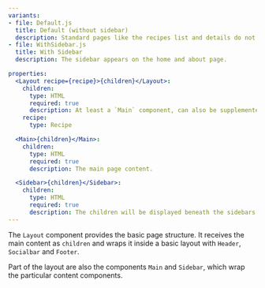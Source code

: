 ```yaml
---
variants:
- file: Default.js
  title: Default (without sidebar)
  description: Standard pages like the recipes list and details do not feature a sidebar.
- file: WithSidebar.js
  title: With Sidebar
  description: The sidebar appears on the home and about page.

properties:
  <Layout recipe={recipe}>{children}</Layout>:
    children:
      type: HTML
      required: true
      description: At least a `Main` component, can also be supplemented with an optional `Sidebar` component.
    recipe:
      type: Recipe

  <Main>{children}</Main>:
    children:
      type: HTML
      required: true
      description: The main page content.

  <Sidebar>{children}</Sidebar>:
    children:
      type: HTML
      required: true
      description: The children will be displayed beneath the sidebars default content.
---
```

The `Layout` component provides the basic page structure.
It receives the main content as `children` and wraps it inside a basic layout with `Header`, `Socialbar` and `Footer`.

Part of the layout are also the components `Main` and `Sidebar`, which wrap the particular content components.

